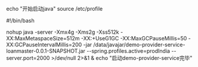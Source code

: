 echo "开始启动java"
source /etc/profile

#!/bin/bash

nohup java -server -Xmx4g -Xms2g -Xss512k -XX:MaxMetaspaceSize=512m  -XX:+UseG1GC -XX:MaxGCPauseMillis=50 -XX:GCPauseIntervalMillis=200  -jar /data/javajar/demo-provider-service-loanmaster-0.0.1-SNAPSHOT.jar --spring.profiles.active=prodIndia   --server.port=2000 >/dev/null 2>&1 &
echo "启动demo-provider-service完毕"
